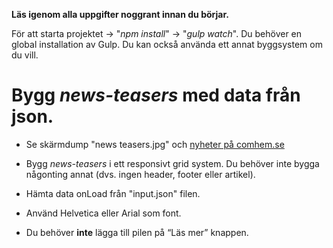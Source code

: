 **Läs igenom alla uppgifter noggrant  innan du börjar.**

För att starta projektet -> "*npm install*" -> "*gulp watch*". Du behöver en global installation av Gulp.
Du kan också använda ett annat byggsystem om du vill.

# Bygg *news-teasers* med data från json.
- Se skärmdump "news teasers.jpg" och [nyheter på comhem.se](https://www.comhem.se/nyheter/nu-finns-com-hem-aven-for-villafiber)

- Bygg *news-teasers* i ett responsivt grid system. Du behöver inte bygga någonting annat (dvs. ingen header, footer eller artikel).

- Hämta data onLoad från "input.json" filen.

- Använd Helvetica eller Arial som font.

- Du behöver **inte** lägga till pilen på “Läs mer” knappen.
